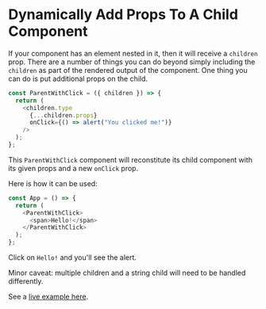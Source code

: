 # Dynamically Add Props To A Child Component

If your component has an element nested in it, then it will receive a
`children` prop. There are a number of things you can do beyond simply
including the `children` as part of the rendered output of the component.
One thing you can do is put additional props on the child.

```javascript
const ParentWithClick = ({ children }) => {
  return (
    <children.type
      {...children.props}
      onClick={() => alert("You clicked me!")}
    />
  );
};
```

This `ParentWithClick` component will reconstitute its child component with
its given props and a new `onClick` prop.

Here is how it can be used:

```javascript
const App = () => {
  return (
    <ParentWithClick>
      <span>Hello!</span>
    </ParentWithClick>
  );
};
```

Click on `Hello!` and you'll see the alert.

Minor caveat: multiple children and a string child will need to be handled
differently.

See a [live example here](https://codesandbox.io/s/n0pyn61yop).

